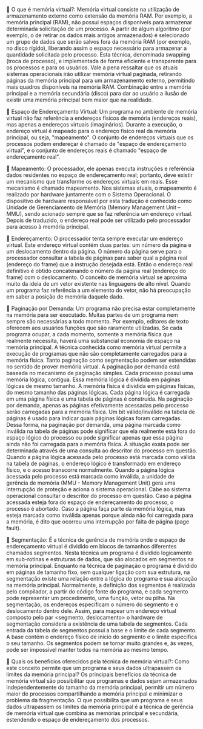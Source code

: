 	O que é memória virtual?:
Memória virtual consiste na utilização de armazenamento externo como
extensão da memória RAM. Por exemplo, a memória principal (RAM), não
possui espaços disponíveis para armazenar determinada solicitação de um processo. A partir de algum algoritmo (por exemplo, o de retirar os dados mais
antigos armazenados) é selecionado um grupo de dados que serão salvos fora
da memória RAM (por exemplo, no disco rígido), liberando assim o espaço
necessário para armazenar a quantidade solicitada pelo processo. Esta técnica, denominada swapping (troca de processo), e implementada de forma eficiente e transparente para os processos e para os usuários. Vale a pena ressaltar que os atuais sistemas operacionais irão utilizar memória virtual paginada, retirando páginas da memória principal para um armazenamento externo, permitindo mais quadros disponíveis na memória RAM. Combinação entre a memória principal e a memória secundária (disco) para dar ao usuário a ilusão de existir uma memória principal bem maior que na realidade.

	Espaço de Endereçamento Virtual:
Um programa no ambiente de memória virtual não faz referência a endereços físicos de memória (endereços reais), mas apenas a endereços virtuais (imaginários). Durante a execução, o endereço virtual é mapeado para o endereço físico real da memória principal, ou seja, "mapeamento". O conjunto de endereços virtuais que os processos podem endereçar é chamado de "espaço de endereçamento virtual", e o conjunto de endereços reais é chamado "espaço de endereçamento real".

	Mapeamento: 
O processador, ele apenas executa instruções e referência dados residentes no espaço de endereçamento real; portanto, deve existir um mecanismo que transforme os endereços virtuais em reais. Esse mecanismo é chamado mapeamento. Nos sistemas atuais, o mapeamento é realizado por hardware juntamente com o Sistema Operacional. O dispositivo de hardware responsável por esta tradução é conhecido como Unidade de Gerenciamento de Memória (Memory Management Unit – MMU), sendo acionado sempre que se faz referência um endereço virtual. Depois de traduzido, o endereço real pode ser utilizado pelo processador para acesso à memória principal. 

	Endereçamento: 
O processador tenta sempre executar um endereço virtual. Este endereço virtual contém duas partes: um número da página e um deslocamento dentro da página. O número da página serve para o processador consultar a tabela de páginas para saber qual a página real (endereço do frame) que a instrução desejada está. Então o endereço real definitivo é obtido concatenando o número da página real (endereço do frame) com o deslocamento. O conceito de memória virtual se aproxima muito da ideia de um vetor existente nas linguagens de alto nível. Quando um programa faz referência a um elemento do vetor, não há preocupação em saber a posição de memória daquele dado. 

 
	Paginação por Demanda:
Um programa não precisa estar completamente na memória para ser executado. Muitas partes de um programa nem sempre são necessárias a todo momento. Por exemplo, editores de texto oferecem aos usuários funções que são raramente utilizadas. Se cada programa ocupar, a cada momento, somente a memória física que realmente necessita, haverá uma substancial economia de espaço na memória principal. A técnica conhecida como memória virtual permite a execução de programas que não são completamente carregados para a memória física. Tanto
paginação como segmentação podem ser estendidas no sentido de prover memória virtual. A paginação por demanda está baseada no mecanismo de paginação simples. Cada processo possui uma memória lógica, contígua. Essa memória lógica é dividida em páginas lógicas de mesmo tamanho. A memória física é dividida em páginas físicas, do mesmo tamanho das páginas lógicas. Cada página lógica é carregada em uma página física e uma tabela de páginas é construída. Na paginação por demanda, apenas as páginas efetivamente acessadas pelo processo serão carregadas para a memória física. Um bit válido/inválido na tabela de páginas é usado para indicar quais páginas lógicas foram carregadas. Dessa forma, na paginação por demanda, uma página marcada como inválida na tabela de páginas pode significar que ela realmente está fora do espaço lógico do processo ou pode significar apenas que essa página ainda não foi carregada para a memória física. A situação exata pode ser determinada através de uma consulta ao descritor do processo em questão. Quando a página lógica acessada pelo processo está marcada como válida na tabela de páginas, o endereço lógico é transformado em endereço físico, e o acesso transcorre normalmente. Quando a página lógica acessada pelo processo está marcada como inválida, a unidade de gerência de memória (MMU - Memory Management Unit) gera uma interrupção de proteção e aciona o sistema operacional. Cabe ao sistema operacional consultar o descritor do processo em questão. Caso a página acessada esteja fora do espaço de endereçamento do processo, o processo é abortado. Caso a página faça parte da memória lógica, mas esteja marcada como inválida apenas porque ainda não foi carregada para a memória, é dito que ocorreu uma interrupção por falta de página (page fault).

	Segmentação:
É a técnica de gerência de memória onde o espaço de endereçamento virtual
é dividido em blocos de tamanhos diferentes chamados segmentos. Nesta técnica um programa é dividido logicamente em sub-rotinas e estruturas de dados, que são alocados em segmentos na memória principal. Enquanto na técnica de paginação o programa é dividido em páginas de tamanho fixo, sem qualquer ligação com sua estrutura, na segmentação existe uma relação entre a lógica do programa e sua alocação na memória principal. Normalmente, a definição dos segmentos é realizada pelo compilador, a partir do código fonte do programa, e cada segmento pode representar um procedimento, uma função, vetor ou pilha. Na segmentação, os endereços especificam o número do segmento e o deslocamento dentro dele. Assim, para mapear um endereço virtual composto pelo par <segmento, deslocamento> o hardware de segmentação considera a existência de uma tabela de segmentos.
Cada entrada da tabela de segmentos possui a base e o limite de cada segmento. A base contém o endereço físico de início do segmento e o limite especifica o seu tamanho. Os segmentos podem se tornar muito grandes e, às vezes, pode ser impossível manter todos na memória ao mesmo tempo.


	Quais os benefícios oferecidos pela técnica de memória virtual?:
Como este conceito permite que um programa e seus dados ultrapassem os limites da memória principal?
Os principais benefícios da técnica de memória virtual são possibilitar que programas e dados sejam armazenados independentemente do tamanho da memória principal, permitir um número maior de processos compartilhando a memória principal e minimizar o problema da fragmentação. O que possibilita que um programa e seus dados ultrapassem os limites da memória principal é a técnica de gerência de memória virtual que combina as memórias principal e
secundária, estendendo o espaço de endereçamento dos processos.